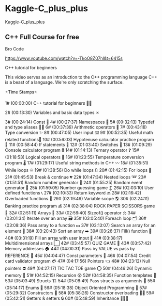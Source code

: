 # Kaggle-C_plus_plus
Kaggle-C_plus_plus



## C++ Full Course for free

Bro Code

https://www.youtube.com/watch?v=-TkoO8Z07hI&t=6415s

C++ tutorial for beginners

This video serves as an introduction to the C++ programming language
C++ is a beast of a language. We're only scratching the surface.

⭐️Time Stamps⭐️

1#  (00:00:00) C++ tutorial for beginners 👨‍💻

2#  (00:13:30) Variables and basic data types ✗

3#  (00:24:14) Const 🚫
4#  (00:27:37) Namespaces 📛
5#  (00:32:13) Typedef and type aliases 🙋‍♂️
6#  (00:37:39) Arithmetic operators 🧮
7#  (00:43:18) Type conversion ✨
8#  (00:47:05) User input ⌨️
9#  (00:52:35) Useful math related functions🔢
10# (00:56:03) Hypotenuse calculator practice program 📐
11# (00:58:44) If statements 🤔
12# (01:03:40) Switches 🔀
13# (01:09:29) Console calculator program 🖩
14# (01:14:13) Ternary operator ❓
15# (01:18:53) Logical operators 🔣
16# (01:23:55) Temperature conversion program 🌡️
17# (01:29:17) Useful string methods in C++ 〰️
18# (01:35:51) While loops ♾️
19# (01:38:56) Do while loops 🔃
20# (01:42:15) For loops 🔂
21# (01:45:53) Break & continue 💔
22# (01:47:34) Nested loops ➿
23# (01:51:51) Random number generator 🎲
24# (01:55:25) Random event generator 🎁
25# (01:59:05) Number guessing game ↕️
26# (02:03:10) User defined functions 📞
27# (02:10:33) Return keyword 🔙
28# (02:16:42) Overloaded functions 🍕
29# (02:19:49) Variable scope 🌎
30# (02:24:11) Banking practice program 💰
31# (02:38:04) ROCK PAPER SCISSORS game 👊
32# (02:51:11) Arrays 🚗
33# (02:56:40) Sizeof() operator ⚖️
34# (03:01:34) Iterate over an array 🗃️
35# (03:05:40) Foreach loop 🗂️
36# (03:08:36) Pass array to a function 💵
37# (03:13:07) Search an array for an element 🔎
38# (03:20:43) Sort an array ➡️
39# (03:26:37) Fill() function 🍔
40# (03:31:19) Fill an array with user input 🌭
41# (03:38:17) Multidimensional arrays ⬜
42# (03:45:57) QUIZ GAME 💯
43# (03:57:42) Memory addresses 🏠
44# (04:00:31) Pass by VALUE vs pass by REFERENCE 📧
45# (04:04:47) Const parameters 🧱
46# (04:07:54) Credit card validator program 💳
47# (04:17:56) Pointers 👈
48# (04:23:12) Null pointers ⛔
49# (04:27:17) TIC TAC TOE game ⭕
50# (04:46:26) Dynamic memory 🧠
51# (04:52:15) Recursion 😵
52# (04:58:35) Function templates 🍪
53# (05:03:49) Structs 🏗️
54# (05:08:49) Pass structs as arguments 🚚
55# (05:14:17) Enums 📅
56# (05:18:38) Object Oriented Programming 🧍
57# (05:29:32) Constructors 👷
58# (05:38:26) Constructor overloading 👨‍🍳
59# (05:42:51) Getters & setters 🔒
60# (05:48:59) Inheritance 👩‍👧‍👦

